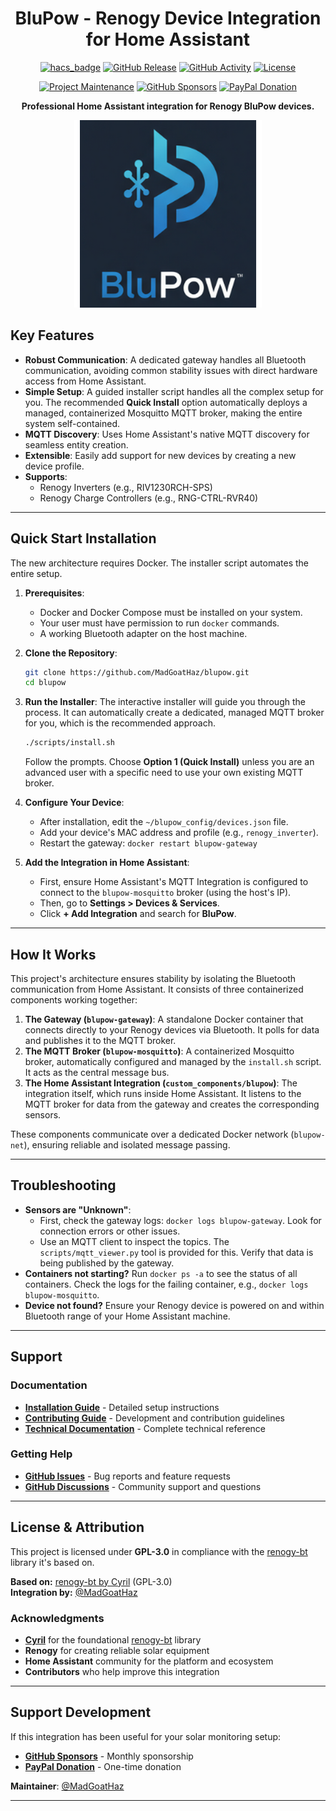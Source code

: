 <div align="center">

# BluPow - Renogy Device Integration for Home Assistant

</div>

<div align="center">

[![hacs_badge](https://img.shields.io/badge/HACS-Default-orange.svg)](https://github.com/hacs/integration)
[![GitHub Release][releases-shield]][releases]
[![GitHub Activity][commits-shield]][commits]
[![License][license-shield]](LICENSE)

[![Project Maintenance][maintenance-shield]][maintenance-url]
[![GitHub Sponsors][sponsors-shield]][sponsors]
[![PayPal Donation][paypal-shield]][paypal]

**Professional Home Assistant integration for Renogy BluPow devices.**

</div>

<div align="center">
<img src="BluPow.png" alt="BluPow Integration" width="300"/>
</div>

## Key Features

-   **Robust Communication**: A dedicated gateway handles all Bluetooth communication, avoiding common stability issues with direct hardware access from Home Assistant.
-   **Simple Setup**: A guided installer script handles all the complex setup for you. The recommended **Quick Install** option automatically deploys a managed, containerized Mosquitto MQTT broker, making the entire system self-contained.
-   **MQTT Discovery**: Uses Home Assistant's native MQTT discovery for seamless entity creation.
-   **Extensible**: Easily add support for new devices by creating a new device profile.
-   **Supports**:
    -   Renogy Inverters (e.g., RIV1230RCH-SPS)
    -   Renogy Charge Controllers (e.g., RNG-CTRL-RVR40)

---

## Quick Start Installation

The new architecture requires Docker. The installer script automates the entire setup.

1.  **Prerequisites**:
    *   Docker and Docker Compose must be installed on your system.
    *   Your user must have permission to run `docker` commands.
    *   A working Bluetooth adapter on the host machine.

2.  **Clone the Repository**:
    ```bash
    git clone https://github.com/MadGoatHaz/blupow.git
    cd blupow
    ```

3.  **Run the Installer**:
    The interactive installer will guide you through the process. It can automatically create a dedicated, managed MQTT broker for you, which is the recommended approach.
    ```bash
    ./scripts/install.sh
    ```
    Follow the prompts. Choose **Option 1 (Quick Install)** unless you are an advanced user with a specific need to use your own existing MQTT broker.

4.  **Configure Your Device**:
    *   After installation, edit the `~/blupow_config/devices.json` file.
    *   Add your device's MAC address and profile (e.g., `renogy_inverter`).
    *   Restart the gateway: `docker restart blupow-gateway`

5.  **Add the Integration in Home Assistant**:
    *   First, ensure Home Assistant's MQTT Integration is configured to connect to the `blupow-mosquitto` broker (using the host's IP).
    *   Then, go to **Settings > Devices & Services**.
    *   Click **+ Add Integration** and search for **BluPow**.

---

## How It Works

This project's architecture ensures stability by isolating the Bluetooth communication from Home Assistant. It consists of three containerized components working together:

1.  **The Gateway (`blupow-gateway`)**: A standalone Docker container that connects directly to your Renogy devices via Bluetooth. It polls for data and publishes it to the MQTT broker.
2.  **The MQTT Broker (`blupow-mosquitto`)**: A containerized Mosquitto broker, automatically configured and managed by the `install.sh` script. It acts as the central message bus.
3.  **The Home Assistant Integration (`custom_components/blupow`)**: The integration itself, which runs inside Home Assistant. It listens to the MQTT broker for data from the gateway and creates the corresponding sensors.

These components communicate over a dedicated Docker network (`blupow-net`), ensuring reliable and isolated message passing.

---

## Troubleshooting

-   **Sensors are "Unknown"**:
    *   First, check the gateway logs: `docker logs blupow-gateway`. Look for connection errors or other issues.
    *   Use an MQTT client to inspect the topics. The `scripts/mqtt_viewer.py` tool is provided for this. Verify that data is being published by the gateway.
-   **Containers not starting?** Run `docker ps -a` to see the status of all containers. Check the logs for the failing container, e.g., `docker logs blupow-mosquitto`.
-   **Device not found?** Ensure your Renogy device is powered on and within Bluetooth range of your Home Assistant machine.

---

## Support

### Documentation
- **[Installation Guide](docs/INSTALLATION.md)** - Detailed setup instructions
- **[Contributing Guide](docs/CONTRIBUTING.md)** - Development and contribution guidelines
- **[Technical Documentation](docs/TECHNICAL_ARCHITECTURE.md)** - Complete technical reference

### Getting Help
- **[GitHub Issues](https://github.com/MadGoatHaz/blupow/issues)** - Bug reports and feature requests
- **[GitHub Discussions](https://github.com/MadGoatHaz/blupow/discussions)** - Community support and questions

---

## License & Attribution

This project is licensed under **GPL-3.0** in compliance with the [renogy-bt](https://github.com/cyrils/renogy-bt) library it's based on.

**Based on:** [renogy-bt by Cyril](https://github.com/cyrils/renogy-bt) (GPL-3.0)  
**Integration by:** [@MadGoatHaz](https://github.com/MadGoatHaz)

### Acknowledgments
- **[Cyril](https://github.com/cyrils)** for the foundational [renogy-bt](https://github.com/cyrils/renogy-bt) library
- **Renogy** for creating reliable solar equipment
- **Home Assistant** community for the platform and ecosystem
- **Contributors** who help improve this integration

---

## Support Development

If this integration has been useful for your solar monitoring setup:

- **[GitHub Sponsors](https://github.com/sponsors/MadGoatHaz)** - Monthly sponsorship
- **[PayPal Donation](https://www.paypal.com/donate/?business=SYVNJAZPAC23S&no_recurring=0&currency_code=USD)** - One-time donation

**Maintainer**: [@MadGoatHaz](https://github.com/MadGoatHaz)

---

<!-- Badges -->
[releases-shield]: https://img.shields.io/github/release/MadGoatHaz/blupow.svg?style=for-the-badge
[releases]: https://github.com/MadGoatHaz/blupow/releases
[commits-shield]: https://img.shields.io/github/commit-activity/y/MadGoatHaz/blupow.svg?style=for-the-badge
[commits]: https://github.com/MadGoatHaz/blupow/commits/main
[license-shield]: https://img.shields.io/badge/license-GPL--3.0-blue.svg?style=for-the-badge
[maintenance-shield]: https://img.shields.io/badge/maintainer-@MadGoatHaz-blue.svg?style=for-the-badge
[maintenance-url]: https://github.com/MadGoatHaz
[sponsors-shield]: https://img.shields.io/badge/GitHub-Sponsors-ff69b4.svg?style=for-the-badge
[sponsors]: https://github.com/sponsors/MadGoatHaz
[paypal-shield]: https://img.shields.io/badge/PayPal-Donate-blue.svg?style=for-the-badge
[paypal]: https://www.paypal.com/donate/?business=SYVNJAZPAC23S&no_recurring=0&currency_code=USD 